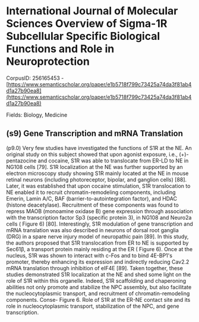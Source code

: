 # International Journal of Molecular Sciences Overview of Sigma-1R Subcellular Specific Biological Functions and Role in Neuroprotection

CorpusID: 256165453 - [https://www.semanticscholar.org/paper/e1b5718f799c73425a74da3f81ab4d1a27b90ea8](https://www.semanticscholar.org/paper/e1b5718f799c73425a74da3f81ab4d1a27b90ea8)

Fields: Biology, Medicine

## (s9) Gene Transcription and mRNA Translation
(p9.0) Very few studies have investigated the functions of S1R at the NE. An original study on this subject showed that upon agonist exposure, i.e., (+)-pentazocine and cocaine, S1R was able to translocate from ER-LD to NE in NG108 cells [79]. S1R localization at the NE was further supported by an electron microscopy study showing S1R mainly located at the NE in mouse retinal neurons (including photoreceptor, bipolar, and ganglion cells) [88]. Later, it was established that upon cocaine stimulation, S1R translocation to NE enabled it to recruit chromatin-remodeling components, including Emerin, Lamin A/C, BAF (barrier-to-autointegration factor), and HDAC (histone deacetylase). Recruitment of these components was found to repress MAOB (monoamine oxidase B) gene expression through association with the transcription factor Sp3 (specific protein 3), in NG108 and Neuro2a cells ( Figure 6) [80]. Interestingly, S1R modulation of gene transcription and mRNA translation was also described in neurons of dorsal root ganglia (DRG) in a spare nerve injury model of neuropathic pain [89]. In this study, the authors proposed that S1R translocation from ER to NE is supported by Sec61β, a transport protein mainly residing at the ER ( Figure 6). Once at the nucleus, S1R was shown to interact with c-Fos and to bind 4E-BP1's promoter, thereby enhancing its expression and indirectly reducing Cav2.2 mRNA translation through inhibition of eIF4E [89]. Taken together, these studies demonstrated S1R localization at the NE and shed some light on the role of S1R within this organelle. Indeed, S1R scaffolding and chaperoning abilities not only promote and stabilize the NPC assembly, but also facilitate the nucleocytoplasmic transport, and recruitment of chromatin-remodeling components. Conse- Figure 6. Role of S1R at the ER-NE contact site and its role in nucleocytoplasmic transport, stabilization of the NPC, and gene transcription.
